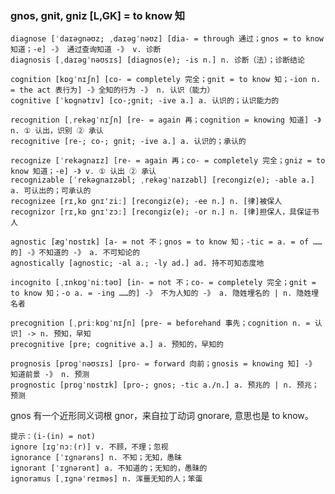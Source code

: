 ### gnos, gnit, gniz [L,GK] = to know 知

    diagnose [ˈdaɪəɡnəʊz; ˌdaɪəɡˈnəʊz] [dia- = through 通过；gnos = to know 知道；-e] -》 通过查询知道 -》 v. 诊断
    diagnosis [ˌdaɪəɡˈnəʊsɪs] [diagnos(e); -is n.] n. 诊断（法）；诊断结论

    cognition [kɒɡˈnɪʃn] [co- = completely 完全；gnit = to know 知；-ion n. = the act 表行为] -》全知的行为 -》 n. 认识（能力）
    cognitive [ˈkɒɡnətɪv] [co-;gnit; -ive a.] a. 认识的；认识能力的

    recognition [ˌrekəɡˈnɪʃn] [re- = again 再；cognition = knowing 知道] -》 n. ① 认出，识别 ② 承认
    recognitive [re-; co-; gnit; -ive a.] a. 认识的；承认的

    recognize [ˈrekəɡnaɪz] [re- = again 再；co- = completely 完全；gniz = to know 知道；-e] -》 v. ① 认出 ② 承认
    recognizable [ˈrekəɡnaɪzəbl; ˌrekəɡˈnaɪzəbl] [recongiz(e); -able a.] a. 可认出的；可承认的
    recognizee [rɪ,kɒ ɡnɪ'ziː] [recongiz(e); -ee n.] n. [律]被保人
    recognizor [rɪ,kɒ ɡnɪ'zɔː] [recongiz(e); -or n.] n. [律]担保人，具保证书人

    agnostic [æɡˈnɒstɪk] [a- = not 不；gnos = to know 知；-tic = a. = of ……的] -》不知道的 -》 a. 不可知论的
    agnostically [agnostic; -al a.; -ly ad.] ad. 持不可知态度地

    incognito [ˌɪnkɒɡˈniːtəʊ] [in- = not 不；co- = completely 完全；gnit = to know 知；-o a. = -ing ……的] -》 不为人知的 -》 a. 隐姓埋名的 | n. 隐姓埋名者
    
    precognition [ˌpriːkɒɡˈnɪʃn] [pre- = beforehand 事先；cognition n. = 认识] -> n. 预知，早知
    precognitive [pre; cognitive a.] a. 预知的，早知的

    prognosis [prɒɡˈnəʊsɪs] [pro- = forward 向前；gnosis = knowing 知] -》 知道前景 -》 n. 预测
    prognostic [prɒɡˈnɒstɪk] [pro-; gnos; -tic a./n.] a. 预兆的 | n. 预兆；预测

gnos 有一个近形同义词根 gnor，来自拉丁动词 gnorare, 意思也是 to know。

    提示：(i-(in) = not)
    ignore [ɪɡˈnɔː(r)] v. 不顾，不理；忽视
    ignorance [ˈɪɡnərəns] n. 不知；无知，愚昧
    ignorant [ˈɪɡnərənt] a. 不知道的；无知的，愚昧的
    ignoramus [ˌɪɡnəˈreɪməs] n. 浑噩无知的人；笨蛋